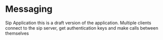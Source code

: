 # Messaging
Sip Application
this is a draft version of the application. Multiple clients connect to the sip server, get authentication keys and make calls between themselves
